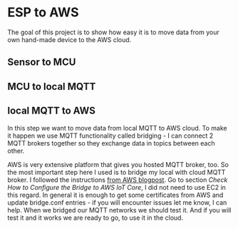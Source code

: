 # ESP to AWS
The goal of this project is to show how easy it is to move data from your own hand-made device to the AWS cloud.

## Sensor to MCU

## MCU to local MQTT

## local MQTT to AWS
In this step we want to move data from local MQTT to AWS cloud. To make it happen we use MQTT functionality called bridging - I can connect 2 MQTT brokers together so they exchange data in topics between each other. 

AWS is very extensive platform that gives you hosted MQTT broker, too. So the most important step here I used is to bridge my local with cloud MQTT broker. I followed the instructions [from AWS blogpost](https://aws.amazon.com/blogs/iot/how-to-bridge-mosquitto-mqtt-broker-to-aws-iot/). Go to section *Check How to Configure the Bridge to AWS IoT Core*, I did not need to use EC2 in this regard. In general it is enough to get some certificates from AWS and update bridge.conf entries - if you will encounter issues let me know, I can help.
When we bridged our MQTT networks we should test it. And if you will test it and it works we are ready to go, to use it in the cloud.
